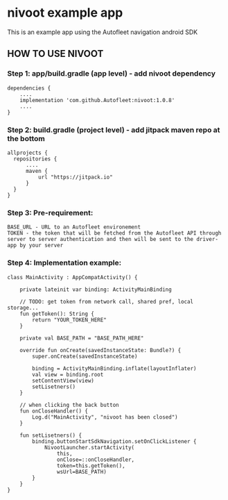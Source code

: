 # nivoot example app
This is an example app using the Autofleet navigation android SDK


## HOW TO USE NIVOOT
### Step 1: app/build.gradle (app level) - add nivoot dependency

    dependencies {
        ....
        implementation 'com.github.Autofleet:nivoot:1.0.8'
        ....
    }
    
    
### Step 2: build.gradle (project level) - add jitpack maven repo at the bottom

    allprojects {
      repositories {
          ....
          maven {
              url "https://jitpack.io"
          }
      }
    }
    
### Step 3: Pre-requirement:

    BASE_URL - URL to an Autofleet environement
    TOKEN - the token that will be fetched from the Autofleet API through server to server authentication and then will be sent to the driver-app by your server
    
### Step 4: Implementation example:


    class MainActivity : AppCompatActivity() {

        private lateinit var binding: ActivityMainBinding

        // TODO: get token from network call, shared pref, local storage...
        fun getToken(): String {
            return "YOUR_TOKEN_HERE"
        }

        private val BASE_PATH = "BASE_PATH_HERE"

        override fun onCreate(savedInstanceState: Bundle?) {
            super.onCreate(savedInstanceState)

            binding = ActivityMainBinding.inflate(layoutInflater)
            val view = binding.root
            setContentView(view)
            setLisetners()
        }

        // when clicking the back button
        fun onCloseHandler() {
            Log.d("MainActivity", "nivoot has been closed")
        }

        fun setLisetners() {
            binding.buttonStartSdkNavigation.setOnClickListener {
                NivootLauncher.startActivity(
                    this,
                    onClose=::onCloseHandler,
                    token=this.getToken(),
                    wsUrl=BASE_PATH)
            }
        }
    }
